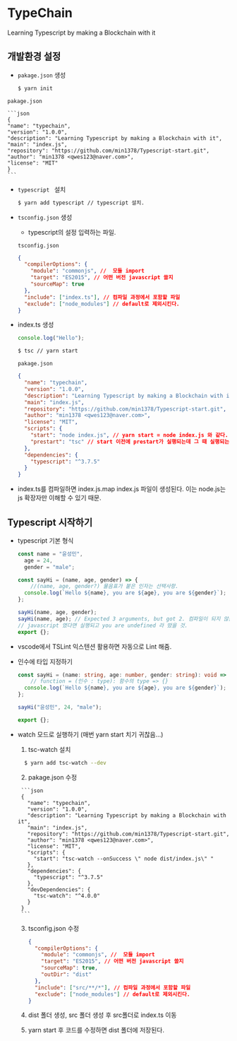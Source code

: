 # TypeChain

Learning Typescript by making a Blockchain with it



## 개발환경 설정

- ``pakage.json`` 생성

    ```bash
    $ yarn init
    ```
``pakage.json``

    ```json
    {
    "name": "typechain",
    "version": "1.0.0",
    "description": "Learning Typescript by making a Blockchain with it",
    "main": "index.js",
    "repository": "https://github.com/min1378/Typescript-start.git",
    "author": "min1378 <qwes123@naver.com>",
    "license": "MIT"
    }
    ```
    
- ``typescript `` 설치

    ```bash
    $ yarn add typescript // typescript 설치.
    ```

- ``tsconfig.json`` 생성

    - typescript의 설정 입력하는 파일.

    ``tsconfig.json``

    ```json
    {
      "compilerOptions": {
        "module": "commonjs", //  모듈 import
        "target": "ES2015", // 어떤 버전 javascript 쓸지
        "sourceMap": true
      },
      "include": ["index.ts"], // 컴파일 과정에서 포함할 파일
      "exclude": ["node_modules"] // default로 제외시킨다.
    }
    
    ```

- index.ts 생성

  ```typescript
  console.log("Hello");
  ```

  ```bash
  $ tsc // yarn start
  ```

  ``pakage.json``

  ```json
  {
    "name": "typechain",
    "version": "1.0.0",
    "description": "Learning Typescript by making a Blockchain with it",
    "main": "index.js",
    "repository": "https://github.com/min1378/Typescript-start.git",
    "author": "min1378 <qwes123@naver.com>",
    "license": "MIT",
    "scripts": {
      "start": "node index.js", // yarn start = node index.js 와 같다.
      "prestart": "tsc" // start 이전에 prestart가 실행되는데 그 때 실행되는 tsc 
    },
    "dependencies": {
      "typescript": "^3.7.5"
    }
  }
  ```

- index.ts를 컴파일하면 index.js.map index.js 파일이 생성된다. 이는 node.js는 js 확장자만 이해할 수 있기 때문.

## Typescript 시작하기

- typescript 기본 형식

    ```typescript
    const name = "윤성민",
      age = 24,
      gender = "male";

    const sayHi = (name, age, gender) => {
        //(name, age, gender?) 물음표가 붙은 인자는 선택사항.
      console.log(`Hello ${name}, you are ${age}, you are ${gender}`);
    };

    sayHi(name, age, gender);
    sayHi(name, age); // Expected 3 arguments, but got 2. 컴파일이 되지 않음
    // javascript 였다면 실행되고 you are undefined 라 떴을 것.
    export {};
    ```
    
- vscode에서 TSLint 익스텐션 활용하면 자동으로 Lint 해줌.    

- 인수에 타입 지정하기

  ```typescript
  const sayHi = (name: string, age: number, gender: string): void => {
      // function = (인수 : type): 함수의 type => {}
    console.log(`Hello ${name}, you are ${age}, you are ${gender}`);
  };
  
  sayHi("윤성민", 24, "male");
  
  export {};
  ```
  
- watch 모드로 실행하기 (매번 yarn start 치기 귀찮음...)

	1. tsc-watch 설치
  
   ```bash
     $ yarn add tsc-watch --dev
     ```
  
    2.  pakage.json 수정
  
       ```json
       {
         "name": "typechain",
         "version": "1.0.0",
         "description": "Learning Typescript by making a Blockchain with it",
         "main": "index.js",
         "repository": "https://github.com/min1378/Typescript-start.git",
         "author": "min1378 <qwes123@naver.com>",
         "license": "MIT",
         "scripts": {
           "start": "tsc-watch --onSuccess \" node dist/index.js\" "
         },
         "dependencies": {
           "typescript": "^3.7.5"
         },
         "devDependencies": {
           "tsc-watch": "^4.0.0"
         }
       }
       ```
  
    3. tsconfig.json 수정
  
       ```json
       {
         "compilerOptions": {
           "module": "commonjs", //  모듈 import
           "target": "ES2015", // 어떤 버전 javascript 쓸지
           "sourceMap": true,
           "outDir": "dist"
         },
         "include": ["src/**/*"], // 컴파일 과정에서 포함할 파일
         "exclude": ["node_modules"] // default로 제외시킨다.
       }
       ```
  
    4. dist 폴더 생성, src 폴더 생성 후 src폴더로 index.ts 이동
  
    5. yarn start 후 코드를 수정하면 dist 폴더에 저장된다.





